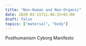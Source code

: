 ```yaml
---
title: "Non-Human and Non-Organic"
date: 2020-03-11T11:46:31+01:00
draft: false
topics: ["material", "body"]
---
```


Posthumanism
Cyborg Manifesto
